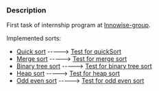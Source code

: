 ### Description

First task of internship program at [Innowise-group](https://innowise-group.com/).

Implemented sorts:
* [Quick sort](ball-sort/src/main/java/ball/sorts/quick/QuickSort.java) -----> [Test for quickSort](test/src/test/java/ball/quick)
* [Merge sort](ball-sort/src/main/java/ball/sorts/merge/MergeSort.java) -----> [Test for merge sort](test/src/test/java/ball/merge)
* [Binary tree sort](ball-sort/src/main/java/ball/sorts/binary_tree/TreeSort.java) -----> [Test for binary tree sort](test/src/test/java/ball/tree)
* [Heap sort](ball-sort/src/main/java/ball/sorts/heap/HeapSort.java) -----> [Test for heap sort](test/src/test/java/ball/heap)
* [Odd even sort](ball-sort/src/main/java/ball/sorts/odd_even/OddEvenSort.java) -----> [Test for odd even sort](test/src/test/java/ball/odd_even)